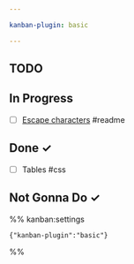 ```yaml
---

kanban-plugin: basic

---
```


## TODO



## In Progress

- [ ] [Escape characters](Escape%20characters.md) #readme


## Done ✓

- [ ] Tables #css


## Not Gonna Do ✓





%% kanban:settings
```
{"kanban-plugin":"basic"}
```
%%